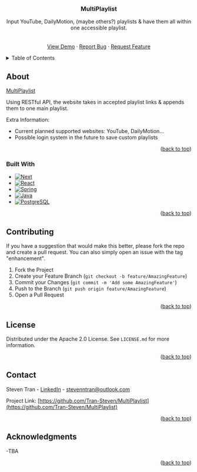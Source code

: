 <a name="readme-top"></a>
<div align="center">

  <h3 align="center">MultiPlaylist</h3>

  <p align="center">
    Input YouTube, DailyMotion, (maybe others?) playlists & have them all within one accessible playlist.
    <br />
    <br />
    <br />
    <a href="https://github.com/Tran-Steven/MultiPlaylist">View Demo</a>
    ·
    <a href="https://github.com/Tran-Steven/MultiPlaylist/issues">Report Bug</a>
    ·
    <a href="https://github.com/Tran-Steven/MultiPlaylist/issues">Request Feature</a>
  </p>
</div>

<!-- TABLE OF CONTENTS -->
<details>
  <summary>Table of Contents</summary>
  <ol>
    <li>
      <a href="#about">About</a>
      <ul>
        <li><a href="#built-with">Built With</a></li>
      </ul>
    </li>
    <li><a href="#contributing">Contributing</a></li>
    <li><a href="#license">License</a></li>
    <li><a href="#contact">Contact</a></li>
    <li><a href="#acknowledgments">Acknowledgments</a></li>
  </ol>
</details>

<!-- ABOUT  -->

## About

[MultiPlaylist](https://github.com/Tran-Steven/MultiPlaylist/)

Using RESTful API, the website takes in accepted playlist links & appends them to one main playlist.

Extra Information:

- Current planned supported websites: YouTube, DailyMotion...
- Possible login system in the future to save custom playlists

<p align="right">(<a href="#readme-top">back to top</a>)</p>

### Built With

- [![Next][next.js]][next-url]
- [![React][react.js]][react-url]
- [![Spring][spring]][spring-url]
- [![Java][java]][java-url]
- [![PostgreSQL][postgresql]][postgresql-url]

<p align="right">(<a href="#readme-top">back to top</a>)</p>

<!-- CONTRIBUTING -->

## Contributing

If you have a suggestion that would make this better, please fork the repo and create a pull request. You can also simply open an issue with the tag "enhancement".

1. Fork the Project
2. Create your Feature Branch (`git checkout -b feature/AmazingFeature`)
3. Commit your Changes (`git commit -m 'Add some AmazingFeature'`)
4. Push to the Branch (`git push origin feature/AmazingFeature`)
5. Open a Pull Request

<p align="right">(<a href="#readme-top">back to top</a>)</p>

<!-- LICENSE -->

## License

Distributed under the Apache 2.0 License. See `LICENSE.md` for more information.

<p align="right">(<a href="#readme-top">back to top</a>)</p>

<!-- CONTACT -->

## Contact

Steven Tran - [LinkedIn](https://www.linkedin.com/in/steven-tran-26735b206/) - stevenntran@outlook.com

Project Link: [https://github.com/Tran-Steven/MultiPlaylist](https://github.com/Tran-Steven/MultiPlaylist)

<p align="right">(<a href="#readme-top">back to top</a>)</p>

<!-- ACKNOWLEDGMENTS -->

## Acknowledgments

-TBA

<p align="right">(<a href="#readme-top">back to top</a>)</p>

<!-- MARKDOWN LINKS & IMAGES -->

[issues-shield]: https://img.shields.io/github/issues/Tran-Steven/MultiPlaylist
[issues-url]: https://github.com/Tran-Steven/MultiPlaylist/issues
[license-shield]: https://img.shields.io/github/license/Tran-Steven/MultiPlaylist
[license-url]: https://github.com/Tran-Steven/MultiPlaylist/blob/main/LICENSE.md
[linkedin-shield]: https://img.shields.io/badge/-LinkedIn-black.svg?style=for-the-badge&logo=linkedin&colorB=555
[linkedin-url]: https://www.linkedin.com/in/steven-tran-26735b206/
[next.js]: https://img.shields.io/badge/next.js-000000?style=for-the-badge&logo=nextdotjs&logoColor=white
[next-url]: https://nextjs.org/
[react.js]: https://img.shields.io/badge/React-20232A?style=for-the-badge&logo=react&logoColor=61DAFB
[react-url]: https://reactjs.org/
[spring]: https://img.shields.io/badge/Spring-6DB33F?style=for-the-badge&logo=spring&logoColor=white
[spring-url]: https://spring.io/
[java]: https://img.shields.io/badge/Java-ED8B00?style=for-the-badge&logo=java&logoColor=white
[java-url]: https://www.java.com/
[postgresql]: https://img.shields.io/badge/PostgreSQL-316192?style=for-the-badge&logo=postgresql&logoColor=white
[postgresql-url]: https://www.postgresql.org/
